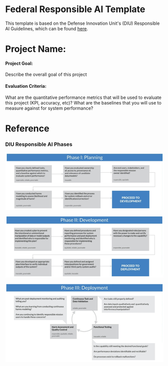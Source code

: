 # Federal Responsible AI Template

This template is based on the Defense Innovation Unit's (DIU) Responsible AI Guidelines, which can be found [here](https://www.diu.mil/responsible-ai-guidelines).

# Project Name:

#### Project Goal: 
Describe the overall goal of this project

#### Evaluation Criteria:
What are the quantitative performance metrics that will be used to evaluate this project (KPI, accuracy, etc)?
What are the baselines that you will use to measure against for system performance?


# Reference 

### DIU Responsible AI Phases


![Phase I](https://github.com/andrealowe/Federal-Responsible-AI/blob/main/images/Phase-I-Planning.png?raw=true)


![Phase II](https://github.com/andrealowe/Federal-Responsible-AI/blob/main/images/Phase-II-Development.png?raw=true)


![Phase III](https://github.com/andrealowe/Federal-Responsible-AI/blob/main/images/Phase-III-Deployment.png?raw=true)



